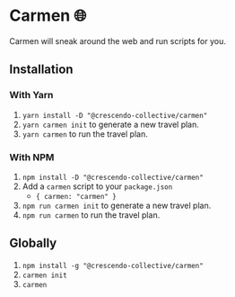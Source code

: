 
# Carmen 🌐

Carmen will sneak around the web and run scripts for you.

## Installation

### With Yarn

1. `yarn install -D "@crescendo-collective/carmen"`
2. `yarn carmen init` to generate a new travel plan.
3. `yarn carmen` to run the travel plan.

### With NPM

1. `npm install -D "@crescendo-collective/carmen"`
2. Add a `carmen` script to your `package.json`
   - ```{ carmen: "carmen" }```
3. `npm run carmen init` to generate a new travel plan.
4. `npm run carmen` to run the travel plan.

## Globally

1. `npm install -g "@crescendo-collective/carmen"`
2. `carmen init`
3. `carmen`
